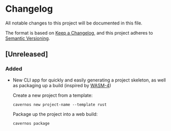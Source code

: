# Changelog

All notable changes to this project will be documented in this file.

The format is based on [Keep a Changelog](https://keepachangelog.com/en/1.0.0/),
and this project adheres to [Semantic Versioning](https://semver.org/spec/v2.0.0.html).

## [Unreleased]

### Added
 - New CLI app for quickly and easily generating a project skeleton, as well as packaging up a build (inspired by [WASM-4](https://wasm4.org/))
   
   Create a new project from a template:
   ```
   cavernos new project-name --template rust
   ```
   
   Package up the project into a web build:
   ```
   cavernos package
   ```
